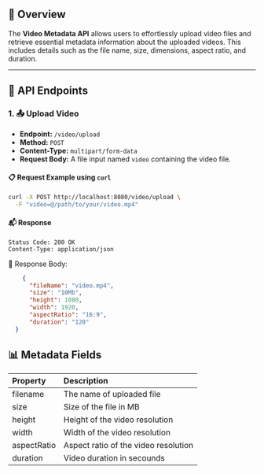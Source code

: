 ## 🌟 Overview

The **Video Metadata API** allows users to effortlessly upload video files and retrieve essential metadata information about the uploaded videos. This includes details such as the file name, size, dimensions, aspect ratio, and duration. 

---

## 🚀 API Endpoints

### 1. 📤 Upload Video

- **Endpoint:** `/video/upload`
- **Method:** `POST`
- **Content-Type:** `multipart/form-data`
- **Request Body:** A file input named `video` containing the video file.

#### 📋 Request Example using `curl`

```bash
curl -X POST http://localhost:8080/video/upload \
  -F "video=@/path/to/your/video.mp4"
```

#### 📬 Response

    Status Code: 200 OK
    Content-Type: application/json

📝 Response Body:
```json
    {
      "fileName": "video.mp4",
      "size": "10Mb",
      "height": 1080,
      "width": 1920,
      "aspectRatio": "16:9",
      "duration": "120"
  }
```

## 📊 Metadata Fields

| Property | Description |
|:---|:---|
| filename | The name of uploaded file
| size | Size of the file in MB
| height | Height of the video resolution
| width | Width of the video resolution
| aspectRatio | Aspect ratio of the video resolution
| duration | Video duration in secounds
